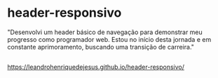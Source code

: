 # header-responsivo

"Desenvolvi um header básico de navegação para demonstrar meu progresso como programador web. Estou no início desta jornada e em constante aprimoramento, buscando uma transição de carreira."
##
https://leandrohenriquedejesus.github.io/header-responsivo/
